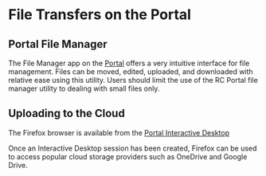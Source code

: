 # File Transfers on the Portal

## Portal File Manager

The File Manager app on the [Portal](../running-jobs/portal.md) offers a very intuitive interface for file management. 
Files can be moved, edited, uploaded, and downloaded with relative ease using this utility. 
Users should limit the use of the RC Portal file manager utility to dealing with small files only.

## Uploading to the Cloud

The Firefox browser is available from the [Portal Interactive Desktop](../running-jobs/portal.md)

Once an Interactive Desktop session has been created, Firefox can be used to access popular cloud storage providers
such as OneDrive and Google Drive.
